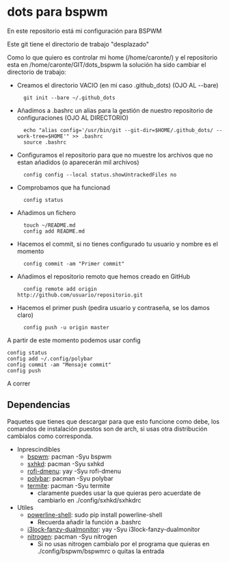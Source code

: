 # dots para bspwm
En este repositorio está mi configuración para BSPWM

Este git tiene el directorio de trabajo "desplazado"

Como lo que quiero es controlar mi home (/home/caronte/) y el repositorio esta en /home/caronte/GIT/dots_bspwm la solución ha sido cambiar el directorio de trabajo:

* Creamos el directorio VACIO (en mi caso .github_dots) (OJO AL --bare)

        git init --bare ~/.github_dots

* Añadimos a .bashrc un alias para la gestión de nuestro repositorio de configuraciones (OJO AL DIRECTORIO)

        echo "alias config='/usr/bin/git --git-dir=$HOME/.github_dots/ --work-tree=$HOME'" >> .bashrc
        source .bashrc

* Configuramos el repositorio para que no muestre los archivos que no estan añadidos (o aparecerán mil archivos)

        config config --local status.showUntrackedFiles no

* Comprobamos que ha funcionad

		config status

* Añadimos un fichero

		touch ~/README.md
		config add README.md

* Hacemos el commit, si no tienes configurado tu usuario y nombre es el momento

		config commit -am "Primer commit"

* Añadimos el repositorio remoto que hemos creado en GitHub
	
		config remote add origin http://github.com/usuario/repositorio.git

* Hacemos el primer push (pedira usuario y contraseña, se los damos claro)
	
		config push -u origin master


A partir de este momento podemos usar config

	config status
	config add ~/.config/polybar
	config commit -am "Mensaje commit"
	config push



A correr

## Dependencias

Paquetes que tienes que descargar para que esto funcione como debe, los comandos de instalación puestos son de arch, si usas otra distribución cambialos como corresponda.

* Inprescindibles
	* [bspwm](https://wiki.archlinux.org/index.php/Bspwm): pacman -Syu bspwm
	* [sxhkd](https://wiki.archlinux.org/index.php/Sxhkd): pacman -Syu sxhkd
	* [rofi-dmenu](https://wiki.archlinux.org/index.php/Rofi): yay -Syu rofi-dmenu
	* [polybar](https://wiki.archlinux.org/index.php/Polybar): pacman -Syu polybar
	* [termite](https://github.com/b-ryan/powerline-shell): pacman -Syu termite
		* claramente puedes usar la que quieras pero acuerdate de cambiarlo en ./config/sxhkd/sxhkdrc
* Utiles
	* [powerline-shell](https://github.com/b-ryan/powerline-shell): sudo pip install powerline-shell
    	* Recuerda añadir la función a .bashrc
	* [i3lock-fanzy-dualmonitor](https://aur.archlinux.org/packages/i3lock-fancy-dualmonitors-git/): yay -Syu i3lock-fanzy-dualmonitor
	* [nitrogen](https://wiki.archlinux.org/index.php/Nitrogen): pacman -Syu nitrogen
		* Si no usas nitrogen cambialo por el programa que quieras en ./config/bspwm/bspwmrc o quitas la entrada
